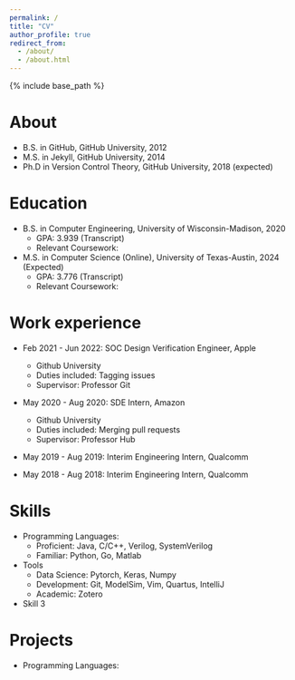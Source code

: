```yaml
---
permalink: /
title: "CV"
author_profile: true
redirect_from: 
  - /about/
  - /about.html
---
```


{% include base_path %}

About
======
* B.S. in GitHub, GitHub University, 2012
* M.S. in Jekyll, GitHub University, 2014
* Ph.D in Version Control Theory, GitHub University, 2018 (expected)
  
Education
======
* B.S. in Computer Engineering, University of Wisconsin-Madison, 2020
  * GPA: 3.939 (Transcript)
  * Relevant Coursework: 
* M.S. in Computer Science (Online), University of Texas-Austin, 2024 (Expected)
  * GPA: 3.776 (Transcript)
  * Relevant Coursework: 

Work experience
======
* Feb 2021 - Jun 2022: SOC Design Verification Engineer, Apple
  * Github University
  * Duties included: Tagging issues
  * Supervisor: Professor Git

* May 2020 - Aug 2020: SDE Intern, Amazon
  * Github University
  * Duties included: Merging pull requests
  * Supervisor: Professor Hub
 
* May 2019 - Aug 2019: Interim Engineering Intern, Qualcomm

* May 2018 - Aug 2018: Interim Engineering Intern, Qualcomm
  
Skills
======
* Programming Languages:
  * Proficient: Java, C/C++, Verilog, SystemVerilog
  * Familiar: Python, Go, Matlab
* Tools
  * Data Science: Pytorch, Keras, Numpy
  * Development: Git, ModelSim, Vim, Quartus, IntelliJ
  * Academic: Zotero
* Skill 3

Projects
======
* Programming Languages:
